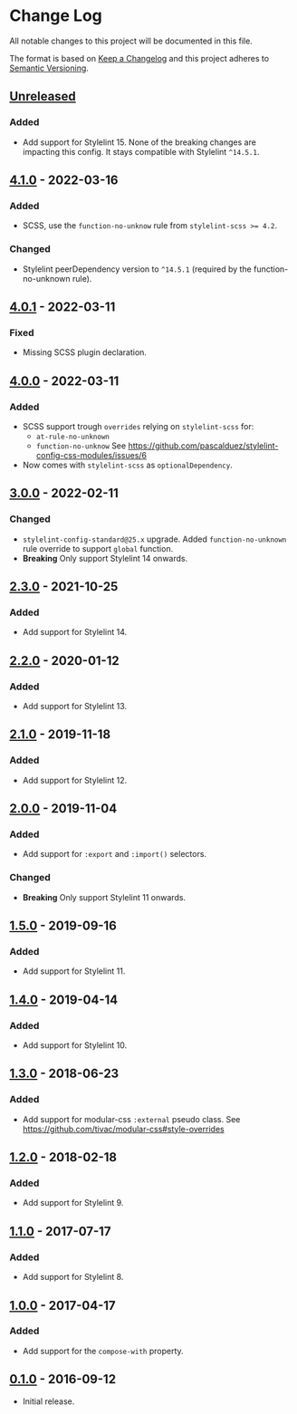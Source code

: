 # Change Log
All notable changes to this project will be documented in this file.

The format is based on [Keep a Changelog](http://keepachangelog.com/)
and this project adheres to [Semantic Versioning](http://semver.org/).

## [Unreleased]
### Added
  * Add support for Stylelint 15.
    None of the breaking changes are impacting this config.
    It stays compatible with Stylelint `^14.5.1`.

## [4.1.0] - 2022-03-16
### Added
  * SCSS, use the `function-no-unknow` rule from `stylelint-scss >= 4.2`.

### Changed
  * Stylelint peerDependency version to `^14.5.1` 
    (required by the function-no-unknown rule).

## [4.0.1] - 2022-03-11
### Fixed
  * Missing SCSS plugin declaration.

## [4.0.0] - 2022-03-11
### Added
  * SCSS support trough `overrides` relying on `stylelint-scss` for:
    - `at-rule-no-unknown`
    - `function-no-unknow`
    See https://github.com/pascalduez/stylelint-config-css-modules/issues/6
  * Now comes with `stylelint-scss` as `optionalDependency`.

## [3.0.0] - 2022-02-11
### Changed
  * `stylelint-config-standard@25.x` upgrade.
    Added `function-no-unknown` rule override to support `global` function.
  * **Breaking**
    Only support Stylelint 14 onwards.

## [2.3.0] - 2021-10-25
### Added
  * Add support for Stylelint 14.

## [2.2.0] - 2020-01-12
### Added
  * Add support for Stylelint 13.

## [2.1.0] - 2019-11-18
### Added
  * Add support for Stylelint 12.

## [2.0.0] - 2019-11-04
### Added
  * Add support for `:export` and `:import()` selectors.

### Changed
  * **Breaking**
   Only support Stylelint 11 onwards.

## [1.5.0] - 2019-09-16
### Added
  * Add support for Stylelint 11.

## [1.4.0] - 2019-04-14
### Added
  * Add support for Stylelint 10.

## [1.3.0] - 2018-06-23
### Added
  * Add support for modular-css `:external` pseudo class.
    See https://github.com/tivac/modular-css#style-overrides

## [1.2.0] - 2018-02-18
### Added
  * Add support for Stylelint 9.

## [1.1.0] - 2017-07-17
### Added
  * Add support for Stylelint 8.

## [1.0.0] - 2017-04-17
### Added
  * Add support for the `compose-with` property.

## [0.1.0] - 2016-09-12
  * Initial release.

[Unreleased]: https://github.com/pascalduez/stylelint-config-css-modules/compare/4.1.0...HEAD
[4.1.0]: https://github.com/pascalduez/stylelint-config-css-modules/tags/4.1.0
[4.0.1]: https://github.com/pascalduez/stylelint-config-css-modules/tags/4.0.1
[4.0.0]: https://github.com/pascalduez/stylelint-config-css-modules/tags/4.0.0
[3.0.0]: https://github.com/pascalduez/stylelint-config-css-modules/tags/3.0.0
[2.3.0]: https://github.com/pascalduez/stylelint-config-css-modules/tags/2.3.0
[2.2.0]: https://github.com/pascalduez/stylelint-config-css-modules/tags/2.2.0
[2.1.0]: https://github.com/pascalduez/stylelint-config-css-modules/tags/2.1.0
[2.0.0]: https://github.com/pascalduez/stylelint-config-css-modules/tags/2.0.0
[1.5.0]: https://github.com/pascalduez/stylelint-config-css-modules/tags/1.5.0
[1.4.0]: https://github.com/pascalduez/stylelint-config-css-modules/tags/1.4.0
[1.3.0]: https://github.com/pascalduez/stylelint-config-css-modules/tags/1.3.0
[1.2.0]: https://github.com/pascalduez/stylelint-config-css-modules/tags/1.2.0
[1.1.0]: https://github.com/pascalduez/stylelint-config-css-modules/tags/1.1.0
[1.0.0]: https://github.com/pascalduez/stylelint-config-css-modules/tags/1.0.0
[0.1.0]: https://github.com/pascalduez/stylelint-config-css-modules/tags/0.1.0
